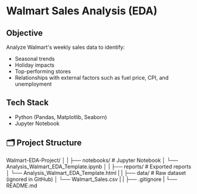 # Walmart Sales Analysis (EDA)

## Objective
Analyze Walmart's weekly sales data to identify:
- Seasonal trends
- Holiday impacts
- Top-performing stores
- Relationships with external factors such as fuel price, CPI, and unemployment

## Tech Stack
- Python (Pandas, Matplotlib, Seaborn)
- Jupyter Notebook


## 🗂 Project Structure
Walmart-EDA-Project/
│
|
├── notebooks/                     # Jupyter Notebook
│   └── Analysis_Walmart_EDA_Template.ipynb
│
|
├── reports/                       # Exported reports
│   └── Analysis_Walmart_EDA_Template.html
|
|
├── data/                           # Raw dataset (ignored in GitHub)
│   └── Walmart_Sales.csv
|
|
├── .gitignore
|
└── README.md
